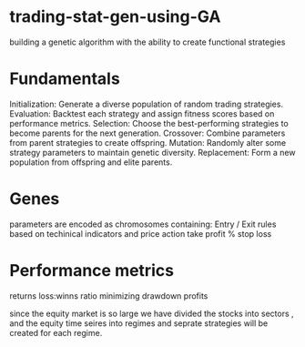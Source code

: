 # trading-stat-gen-using-GA
building a genetic algorithm with the ability to create functional strategies

# Fundamentals
Initialization: Generate a diverse population of random trading strategies.
Evaluation: Backtest each strategy and assign fitness scores based on performance metrics.
Selection: Choose the best-performing strategies to become parents for the next generation.
Crossover: Combine parameters from parent strategies to create offspring.
Mutation: Randomly alter some strategy parameters to maintain genetic diversity.
Replacement: Form a new population from offspring and elite parents.

# Genes 
parameters are encoded as chromosomes containing:
Entry / Exit rules based on techinical indicators and price action 
take profit % 
stop loss 

# Performance metrics
 returns
 loss:winns ratio
 minimizing drawdown
 profits

since the equity market is so large we have divided the stocks into sectors , and the equity time seires into regimes and seprate strategies will be created for each regime.

